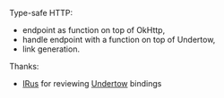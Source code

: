 
Type-safe HTTP:
* endpoint as function on top of OkHttp,
* handle endpoint with a function on top of Undertow,
* link generation.

Thanks:
* [IRus](https://github.com/IRus) for reviewing [Undertow](http://undertow.io/) bindings
